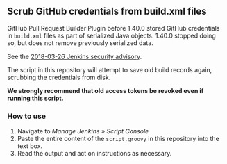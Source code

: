## Scrub GitHub credentials from build.xml files

GitHub Pull Request Builder Plugin before 1.40.0 stored GitHub credentials in `build.xml` files as part of serialized Java objects. 1.40.0 stopped doing so, but does not remove previously serialized data.

See the [2018-03-26 Jenkins security advisory](https://jenkins.io/security/advisory/2018-03-26/#SECURITY-261).

The script in this repository will attempt to save old build records again, scrubbing the credentials from disk.

**We strongly recommend that old access tokens be revoked even if running this script.**

### How to use

1. Navigate to *Manage Jenkins » Script Console*
1. Paste the entire content of the `script.groovy` in this repository into the text box.
1. Read the output and act on instructions as necessary.